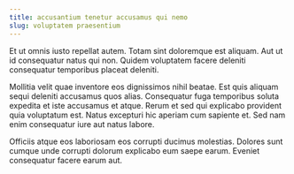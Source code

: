 ```yaml
---
title: accusantium tenetur accusamus qui nemo
slug: voluptatem praesentium
---
```


Et ut omnis iusto repellat autem. Totam sint doloremque est aliquam. Aut ut id consequatur natus qui non. Quidem voluptatem facere deleniti consequatur temporibus placeat deleniti.

Mollitia velit quae inventore eos dignissimos nihil beatae. Est quis aliquam sequi deleniti accusamus quos alias. Consequatur fuga temporibus soluta expedita et iste accusamus et atque. Rerum et sed qui explicabo provident quia voluptatum est. Natus excepturi hic aperiam cum sapiente et. Sed nam enim consequatur iure aut natus labore.

Officiis atque eos laboriosam eos corrupti ducimus molestias. Dolores sunt cumque unde corrupti dolorum explicabo eum saepe earum. Eveniet consequatur facere earum aut.
